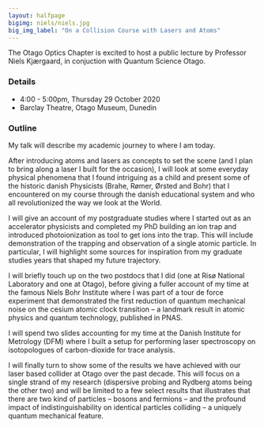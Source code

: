 ```yaml
---
layout: halfpage
bigimg: niels/niels.jpg
big_img_label: "On a Collision Course with Lasers and Atoms"
---
```

<link rel="stylesheet" href="https://cdn.jsdelivr.net/npm/semantic-ui@2.4.2/dist/semantic.min.css">

The Otago Optics Chapter is excited to host a public lecture by Professor Niels Kjærgaard, in conjuction with Quantum Science Otago.

### Details
- 4:00 - 5:00pm, Thursday 29 October 2020
- Barclay Theatre, Otago Museum, Dunedin

### Outline
My talk will describe my academic journey to where I am today.

After introducing atoms and lasers as concepts to set the scene (and I plan to bring along a
laser I built for the occasion), I will look at some everyday physical phenomena that I found
intriguing as a child and present some of the historic danish Physicists (Brahe, Rømer,
Ørsted and Bohr) that I encountered on my course through the danish educational system
and who all revolutionized the way we look at the World.

I will give an account of my postgraduate studies where I started out as an accelerator
physicists and completed my PhD building an ion trap and introduced photoionization as
tool to get ions into the trap. This will include demonstration of the trapping and
observation of a single atomic particle. In particular, I will highlight some sources for
inspiration from my graduate studies years that shaped my future trajectory.

I will briefly touch up on the two postdocs that I did (one at Risø National Laboratory and
one at Otago), before giving a fuller account of my time at the famous Niels Bohr Institute
where I was part of a tour de force experiment that demonstrated the first reduction of
quantum mechanical noise on the cesium atomic clock transition – a landmark result in
atomic physics and quantum technology, published in PNAS.

I will spend two slides accounting for my time at the Danish Institute for Metrology (DFM)
where I built a setup for performing laser spectroscopy on isotopologues of carbon-dioxide
for trace analysis.

I will finally turn to show some of the results we have achieved with our laser based collider
at Otago over the past decade. This will focus on a single strand of my research (dispersive
probing and Rydberg atoms being the other two) and will be limited to a few select results
that illustrates that there are two kind of particles – bosons and fermions – and the
profound impact of indistinguishability on identical particles colliding – a uniquely quantum
mechanical feature.